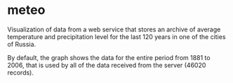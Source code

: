 # meteo
Visualization of data from a web service that stores an archive of average temperature and precipitation level for the last 120 years in one of the cities of Russia.

By default, the graph shows the data for the entire period from 1881 to 2006, that is used by all of the data received from the server (46020 records).
